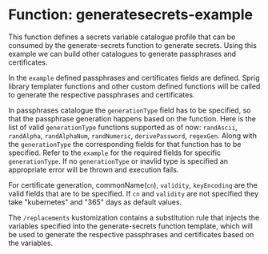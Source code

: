 Function: generatesecrets-example
=================================

This function defines a secrets variable catalogue profile that
can be consumed by the generate-secrets function to generate secrets.
Using this example we can build other catalogues to generate passphrases
and certificates.

In the `example` defined passphrases and certificates fields are defined.
Sprig library templater functions and other custom defined functions
will be called to generate the respective passphrases and certificates.

In passphrases catalogue the `generationType` field has to be specified, so that the
passphrase generation happens based on the function. Here is the list of valid
`generationType` functions supported as of now: `randAscii`, `randAlpha`,
`randAlphaNum`, `randNumeric`, `derivePassword`, `regexGen`. Along with the
`generationType` the corresponding fields for that function has to be specified.
Refer to the `example` for the required fields for specific `generationType`.
If no `generationType` or inavlid type is specified an appropriate
error will be thrown and execution fails.

For certificate generation, commonName(`cn`), `validity`, `keyEncoding` are
the valid fields that are to be specified. If `cn` and `validity` are not
specified they take "kubernetes" and "365" days as default values.

The `/replacements` kustomization contains a substitution rule that injects
the variables specified into the generate-secrets function template, which will be
used to generate the respective passphrases and certificates based on the variables.
